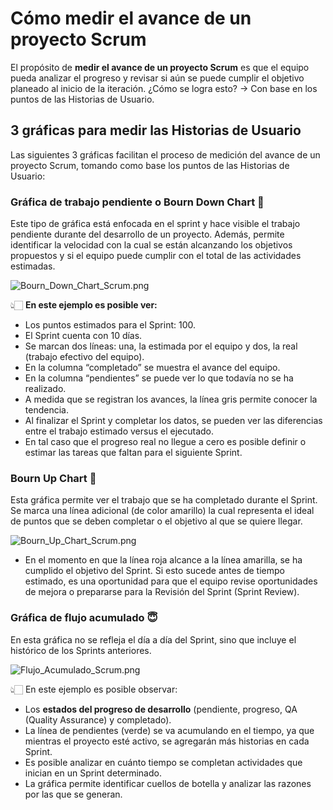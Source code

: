﻿# Cómo medir el avance de un proyecto Scrum
El propósito de  **medir el avance de un proyecto Scrum**  es que el equipo pueda analizar el progreso y revisar si aún se puede cumplir el objetivo planeado al inicio de la iteración. ¿Cómo se logra esto? → Con base en los puntos de las Historias de Usuario.

## 3 gráficas para medir las Historias de Usuario

Las siguientes 3 gráficas facilitan el proceso de medición del avance de un proyecto Scrum, tomando como base los puntos de las Historias de Usuario:

### Gráfica de trabajo pendiente o Bourn Down Chart 🚀

Este tipo de gráfica está enfocada en el sprint y hace visible el trabajo pendiente durante del desarrollo de un proyecto. Además, permite identificar la velocidad con la cual se están alcanzando los objetivos propuestos y si el equipo puede cumplir con el total de las actividades estimadas.

![Bourn_Down_Chart_Scrum.png](https://static.platzi.com/media/user_upload/Bourn_Down_Chart_Scrum-953e46ad-9894-4671-bdf3-6062b854e8d0.jpg)

👆🏻 **En este ejemplo es posible ver:**

-   Los puntos estimados para el Sprint: 100.
-   El Sprint cuenta con 10 días.
-   Se marcan dos líneas: una, la estimada por el equipo y dos, la real (trabajo efectivo del equipo).
-   En la columna “completado” se muestra el avance del equipo.
-   En la columna “pendientes” se puede ver lo que todavía no se ha realizado.
-   A medida que se registran los avances, la línea gris permite conocer la tendencia.
-   Al finalizar el Sprint y completar los datos, se pueden ver las diferencias entre el trabajo estimado versus el ejecutado.
-   En tal caso que el progreso real no llegue a cero es posible definir o estimar las tareas que faltan para el siguiente Sprint.

### Bourn Up Chart 💚

Esta gráfica permite ver el trabajo que se ha completado durante el Sprint. Se marca una línea adicional (de color amarillo) la cual representa el ideal de puntos que se deben completar o el objetivo al que se quiere llegar.

![Bourn_Up_Chart_Scrum.png](https://static.platzi.com/media/user_upload/Bourn_Up_Chart_Scrum-f6da02eb-ccde-4170-b959-47de333cb3f7.jpg)

-   En el momento en que la línea roja alcance a la línea amarilla, se ha cumplido el objetivo del Sprint. Si esto sucede antes de tiempo estimado, es una oportunidad para que el equipo revise oportunidades de mejora o prepararse para la Revisión del Sprint (Sprint Review).

### Gráfica de flujo acumulado 😇

En esta gráfica no se refleja el día a día del Sprint, sino que incluye el histórico de los Sprints anteriores.

![Flujo_Acumulado_Scrum.png](https://static.platzi.com/media/user_upload/Flujo_Acumulado_Scrum-6460f587-0fc2-4253-b079-2d40acfc754b.jpg)

👆🏻 En este ejemplo es posible observar:

-   Los **estados del progreso de desarrollo** (pendiente, progreso, QA (Quality Assurance) y completado).
-   La línea de pendientes (verde) se va acumulando en el tiempo, ya que mientras el proyecto esté activo, se agregarán más historias en cada Sprint.
-   Es posible analizar en cuánto tiempo se completan actividades que inician en un Sprint determinado.
-   La gráfica permite identificar cuellos de botella y analizar las razones por las que se generan.
